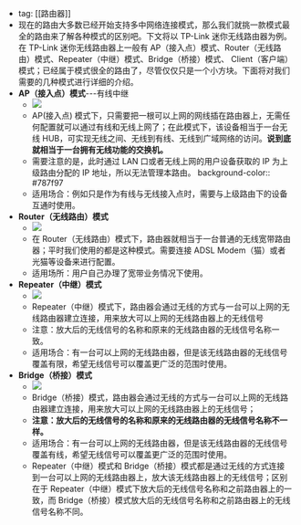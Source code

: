 - tag: [[路由器]]
- 现在的路由大多数已经开始支持多中网络连接模式，那么我们就挑一款模式最全的路由来了解各种模式的区别吧。下文将以 TP-Link 迷你无线路由器为例。在 TP-Link 迷你无线路由器上一般有 AP（接入点）模式、Router（无线路由）模式、Repeater（中继）模式、Bridge（桥接）模式、 Client（客户端）模式；已经属于模式很全的路由了，尽管仅仅只是一个小方块。下面将对我们需要的几种模式进行详细的介绍。
- **AP（接入点）模式**---有线中继
	- ![](https://pic2.zhimg.com/v2-0210643551196be6ad60bb35f7c3a739_r.jpg)
	- AP(接入点) 模式下，只需要把一根可以上网的网线插在路由器上，无需任何配置就可以通过有线和无线上网了；在此模式下，该设备相当于一台无线 HUB，可实现无线之间、无线到有线、无线到广域网络的访问。**说到底就相当于一台拥有无线功能的交换机。**
	- 需要注意的是，此时通过 LAN 口或者无线上网的用户设备获取的 IP 为上级路由分配的 IP 地址，所以无法管理本路由。
	  background-color:: #787f97
	- 适用场合：例如只是作为有线与无线接入点时，需要与上级路由下的设备互通时使用。
- **Router（无线路由）模式**
	- ![](https://pic1.zhimg.com/v2-114eab5c7ad9819474b18a602e46cbe0_r.jpg)
	- 在 Router（无线路由）模式下，路由器就相当于一台普通的无线宽带路由器；平时我们使用的都是这种模式。需要连接 ADSL Modem（猫）或者光猫等设备来进行配置。
	- 适用场所：用户自己办理了宽带业务情况下使用。
- **Repeater（中继）模式**
	- ![](https://pic4.zhimg.com/v2-287d77ff4ca98f6e7229561bf6926c17_r.jpg)
	- Repeater（中继）模式下，路由器会通过无线的方式与一台可以上网的无线路由器建立连接，用来放大可以上网的无线路由器上的无线信号
	- 注意：放大后的无线信号的名称和原来的无线路由器的无线信号名称一致。
	- 适用场合：有一台可以上网的无线路由器，但是该无线路由器的无线信号覆盖有限，希望无线信号可以覆盖更广泛的范围时使用。
- **Bridge（桥接）模式**
	- ![](https://pic4.zhimg.com/v2-851d64eeabf734bfd24c21d436df2fc3_r.jpg)
	- Bridge（桥接）模式，路由器会通过无线的方式与一台可以上网的无线路由器建立连接，用来放大可以上网的无线路由器上的无线信号；
	- **注意：放大后的无线信号的名称和原来的无线路由器的无线信号名称不一样。**
	- 适用场合：有一台可以上网的无线路由器，但是该无线路由器的无线信号覆盖有线，希望无线信号可以覆盖更广泛的范围时使用。
	- Repeater（中继）模式和 Bridge（桥接）模式都是通过无线的方式连接到一台可以上网的无线路由器上，放大该无线路由器上的无线信号；区别在于 Repeater（中继）模式下放大后的无线信号名称和之前路由器上的一致，而 Bridge（桥接）模式放大后的无线信号名称和之前路由器上的无线信号名称不同。